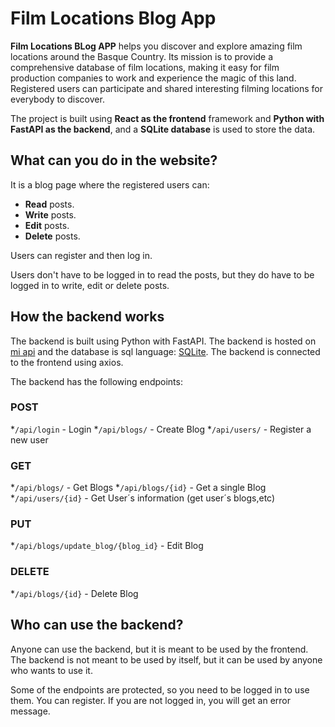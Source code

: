 # Film Locations Blog App

**Film Locations BLog APP** helps you discover and explore amazing film locations around the Basque Country. Its mission is to provide a comprehensive database of film locations, making it easy for film production companies to work and experience the magic of this land. Registered users can participate and shared interesting filming locations for everybody to discover.

The project is built using **React as the frontend** framework and **Python with FastAPI as the backend**, and a **SQLite database** is used to store the data.

## What can you do in the website?

It is a blog page where the registered users can:

* **Read** posts.
* **Write** posts.
* **Edit** posts.
* **Delete** posts.

Users can register and then log in.

Users don't have to be logged in to read the posts, but they do have to be logged in to write, edit or delete posts.


## How the backend works

The backend is built using Python with FastAPI. The backend is hosted on [mi api](https://api) and the database is sql language: [SQLite](https://www.sqlite.org/). The backend is connected to the frontend using axios.

The backend has the following endpoints:

### POST

*`/api/login` - Login
*`/api/blogs/` - Create Blog
*`/api/users/` - Register a new user

### GET

*`/api/blogs/` - Get Blogs
*`/api/blogs/{id}` - Get a single Blog
*`/api/users/{id}` - Get User´s information (get user´s blogs,etc)

### PUT
*`/api/blogs/update_blog/{blog_id}` - Edit Blog

### DELETE
*`/api/blogs/{id}` - Delete Blog


## Who can use the backend?

Anyone can use the backend, but it is meant to be used by the frontend. The backend is not meant to be used by itself, but it can be used by anyone who wants to use it.

Some of the endpoints are protected, so you need to be logged in to use them. You can register. If you are not logged in, you will get an error message.


